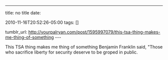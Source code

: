 ---
title: no title
date:

 2010-11-16T20:52:26-05:00 
tags:  []

tumblr_url:
http://yourpalryan.com/post/1595997079/this-tsa-thing-makes-me-thing-of-something
\-\--

This TSA thing makes me thing of something Benjamin Franklin said,
"Those who sacrifice liberty for security deserve to be groped in
public.
